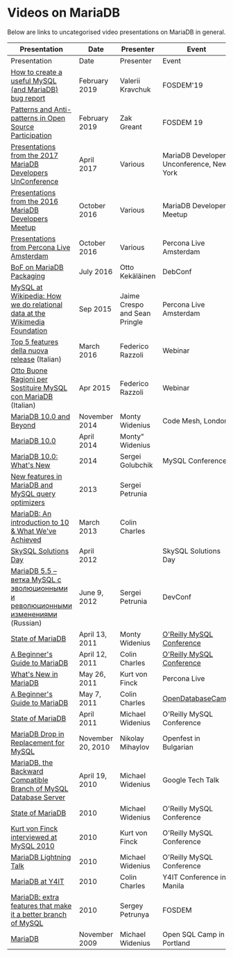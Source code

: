 
# Videos on MariaDB

Below are links to uncategorised video presentations on MariaDB in general.



| Presentation | Date | Presenter | Event |
| --- | --- | --- | --- |
| Presentation | Date | Presenter | Event |
| [How to create a useful MySQL (and MariaDB) bug report](https://ftp.osuosl.org/pub/fosdem/2019/UA2.118/mysql_bug_report.mp4) | February 2019 | Valerii Kravchuk | FOSDEM'19 |
| [Patterns and Anti-patterns in Open Source Participation](https://www.youtube.com/watch?v=UGT2MVDVz90) | February 2019 | Zak Greant | FOSDEM 19 |
| [Presentations from the 2017 MariaDB Developers UnConference](https://mariadb.org/2017-mariadb-developers-unconference-new-york-presentations/) | April 2017 | Various | MariaDB Developers Unconference, New York |
| [Presentations from the 2016 MariaDB Developers Meetup](https://mariadb.org/2016-mariadb-developers-meetup-presentations/) | October 2016 | Various | MariaDB Developers Meetup |
| [Presentations from Percona Live Amsterdam](https://mariadb.org/mariadb-presentations-percona-live-amsterdam/) | October 2016 | Various | Percona Live Amsterdam |
| [BoF on MariaDB Packaging](https://www.slideshare.net/ottokekalainen/debconf16-bof-on-mariadbmysql-packaging) | July 2016 | Otto Kekäläinen | DebConf |
| [MySQL at Wikipedia: How we do relational data at the Wikimedia Foundation](https://www.percona.com/live/europe-amsterdam-2015/sessions/mysql-wikipedia-how-we-do-relational-data-wikimedia-foundation) | Sep 2015 | Jaime Crespo and Sean Pringle | Percona Live Amsterdam |
| [Top 5 features della nuova release](https://www.youtube.com/watch?v=sOUA4XktjHw) (Italian) | March 2016 | Federico Razzoli | Webinar |
| [Otto Buone Ragioni per Sostituire MySQL con MariaDB](https://www.youtube.com/watch?v=EWZgebqSRhQ) (Italian) | Apr 2015 | Federico Razzoli | Webinar |
| [MariaDB 10.0 and Beyond](https://www.infoq.com/presentations/mariadb-10) | November 2014 | Monty Widenius | Code Mesh, London |
| [MariaDB 10.0](https://www.youtube.com/watch?v=4Th7JeRxPlo) | April 2014 | Monty" Widenius |  |
| [MariaDB 10.0: What's New](https://www.percona.com/live/mysql-conference-2014/sessions/mariadb-100-whats-new) | 2014 | Sergei Golubchik | MySQL Conference |
| [New features in MariaDB and MySQL query optimizers](https://www.slideshare.net/SergeyPetrunya/new-featuresinmariadbandmysqloptimizers#!) | 2013 | Sergei Petrunia |  |
| [MariaDB: An introduction to 10 & What We've Achieved](https://www.youtube.com/watch?v=tvjM9aVv1sI) | March 2013 | Colin Charles |  |
| [SkySQL Solutions Day](https://www.skysql.com/events/mysql-solutions-day/presentations) | April 2012 |  | SkySQL Solutions Day |
| [MariaDB 5.5 – ветка MySQL с эволюционными и революционными изменениями](https://s.petrunia.net/files/devconf2012-what-is-mariadb-5.5.pdf) (Russian) | June 9, 2012 | Sergei Petrunia | DevConf |
| [State of MariaDB](https://en.oreilly.com/mysql2011/public/schedule/detail/17805) | April 13, 2011 | Monty Widenius | [O'Reilly MySQL Conference](https://en.oreilly.com/mysql2011/) |
| [A Beginner's Guide to MariaDB](https://en.oreilly.com/mysql2011/public/schedule/detail/17814) | April 12, 2011 | Colin Charles | [O'Reilly MySQL Conference](https://en.oreilly.com/mysql2011/) |
| [What's New in MariaDB](https://www.percona.tv/percona-live/whats-new-in-mariadb) | May 26, 2011 | Kurt von Finck | Percona Live |
| [A Beginner's Guide to MariaDB](https://www.youtube.com/watch?v=ylMFyzhFi_k) | May 7, 2011 | Colin Charles | [OpenDatabaseCamp](https://opensqlcamp.org/Events/Sardinia2011/) |
| [State of MariaDB](https://www.youtube.com/watch?v=nalzRhtn-vw) | April 2011 | Michael Widenius | O'Reilly MySQL Conference |
| [MariaDB Drop in Replacement for MySQL](https://www.youtube.com/watch?v=TwrGpGB4y0k&playnext=1&list=PL1E1731BD165CB186) | November 20, 2010 | Nikolay Mihaylov | Openfest in Bulgarian |
| [MariaDB, the Backward Compatible Branch of MySQL Database Server](https://www.youtube.com/watch?v=AL1l9Puh0sk) | April 19, 2010 | Michael Widenius | Google Tech Talk |
| [State of MariaDB](https://www.youtube.com/watch?v=sv1vhahDwo8&playnext=1&list=PL57E661D0569B26EE) | 2010 | Michael Widenius | O'Reilly MySQL Conference |
| [Kurt von Finck interviewed at MySQL 2010](https://www.youtube.com/watch?v=3_AWBatycCE) | 2010 | Kurt von Finck | O'Reilly MySQL Conference |
| [MariaDB Lightning Talk](https://www.youtube.com/watch?v=zNLj3_OjCIc) | 2010 | Michael Widenius | O'Reilly MySQL Conference |
| [MariaDB at Y4IT](https://www.youtube.com/watch?v=lYpmrYl8YT8) | 2010 | Colin Charles | Y4IT Conference in Manila |
| [MariaDB: extra features that make it a better branch of MySQL](https://www.youtube.com/watch?v=o_iY3e0RE1A) | 2010 | Sergey Petrunya | FOSDEM |
| [MariaDB](https://www.youtube.com/watch?v=EYBWw4JASn4) | November 2009 | Michael Widenius | Open SQL Camp in Portland |


